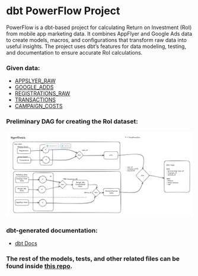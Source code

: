 # dbt PowerFlow Project  
PowerFlow is a dbt-based project for calculating Return on Investment (RoI) from mobile app marketing data. It combines AppFlyer and Google Ads data to create models, macros, and configurations that transform raw data into useful insights. The project uses dbt’s features for data modeling, testing, and documentation to ensure accurate RoI calculations.  
  
### Given data:  
* [APPSLYER_RAW](https://github.com/armandaslid/dbt_powerflow/blob/main/other_files/appsflyer_raw.csv)  
* [GOOGLE_ADDS](https://github.com/armandaslid/dbt_powerflow/blob/main/other_files/google_ads.csv)  
* [REGISTRATIONS_RAW](https://github.com/armandaslid/dbt_powerflow/blob/main/other_files/registrations.csv)  
* [TRANSACTIONS](https://github.com/armandaslid/dbt_powerflow/blob/main/other_files/transactions.csv)
* [CAMPAIGN_COSTS](https://github.com/armandaslid/dbt_powerflow/blob/main/other_files/campaign_costs.csv)  

### Preliminary DAG for creating the RoI dataset:  
<img src="https://github.com/armandaslid/dbt_powerflow/blob/main/other_files/DAG_PowerFlow.png" alt="PowerFlow DAG">  

### dbt-generated documentation:  
* [dbt Docs](https://ga643.us1.dbt.com/accounts/70471823425060/develop/70471823575056/docs/index.html#!/overview)

### The rest of the models, tests, and other related files can be found inside [this repo](https://github.com/armandaslid/dbt_powerflow).
